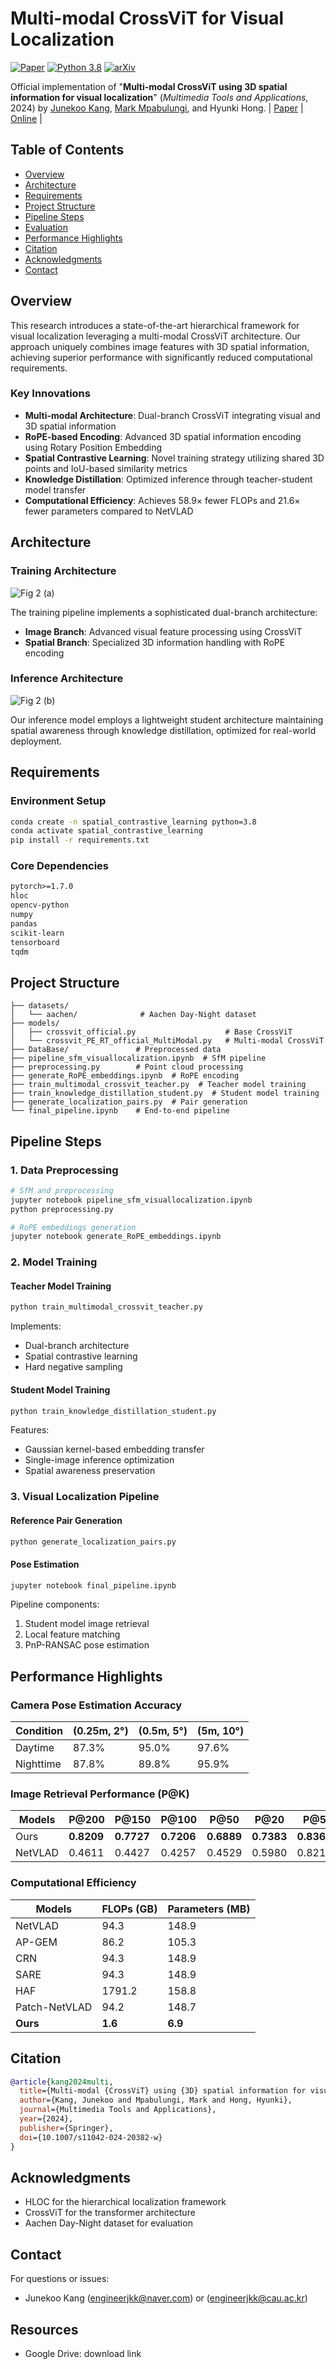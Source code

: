 # Multi-modal CrossViT for Visual Localization
[![Paper](https://img.shields.io/badge/Paper-Springer-blue)](https://doi.org/10.1007/s11042-024-20382-w)
[![Python 3.8](https://img.shields.io/badge/python-3.8-blue.svg)](https://www.python.org/downloads/release/python-380/)
[![arXiv](https://img.shields.io/badge/MTAP-2024-b31b1b.svg)](https://link.springer.com/article/10.1007/s11042-024-20382-w)

Official implementation of "**Multi-modal CrossViT using 3D spatial information for visual localization**" (*Multimedia Tools and Applications*, 2024) by [Junekoo Kang](https://github.com/engineerjkk), [Mark Mpabulungi](https://github.com/markompab), and Hyunki Hong. | [Paper](https://drive.google.com/file/d/16deTO1LvQE-eh0E4dOQJt9njEz26IRIu/view?usp=sharing) | [Online](https://link.springer.com/article/10.1007/s11042-024-20382-w?utm_source=rct_congratemailt&utm_medium=email&utm_campaign=nonoa_20241018&utm_content=10.1007%2Fs11042-024-20382-w) |   

## Table of Contents
- [Overview](#overview)
- [Architecture](#architecture)
- [Requirements](#requirements)
- [Project Structure](#project-structure)
- [Pipeline Steps](#pipeline-steps)
- [Evaluation](#evaluation)
- [Performance Highlights](#performance-highlights)
- [Citation](#citation)
- [Acknowledgments](#acknowledgments)
- [Contact](#contact)

## Overview
This research introduces a state-of-the-art hierarchical framework for visual localization leveraging a multi-modal CrossViT architecture. Our approach uniquely combines image features with 3D spatial information, achieving superior performance with significantly reduced computational requirements.

### Key Innovations
- **Multi-modal Architecture**: Dual-branch CrossViT integrating visual and 3D spatial information
- **RoPE-based Encoding**: Advanced 3D spatial information encoding using Rotary Position Embedding
- **Spatial Contrastive Learning**: Novel training strategy utilizing shared 3D points and IoU-based similarity metrics
- **Knowledge Distillation**: Optimized inference through teacher-student model transfer
- **Computational Efficiency**: Achieves 58.9× fewer FLOPs and 21.6× fewer parameters compared to NetVLAD

## Architecture

### Training Architecture
![Fig 2 (a)](https://github.com/user-attachments/assets/7d9881c4-f7a9-496e-be1c-f54928ca426e)  

The training pipeline implements a sophisticated dual-branch architecture:
- **Image Branch**: Advanced visual feature processing using CrossViT
- **Spatial Branch**: Specialized 3D information handling with RoPE encoding

### Inference Architecture
![Fig 2 (b)](https://github.com/user-attachments/assets/b42417f3-ee4e-43ce-9b69-565312f3b1a2)  

Our inference model employs a lightweight student architecture maintaining spatial awareness through knowledge distillation, optimized for real-world deployment.

## Requirements

### Environment Setup
```bash
conda create -n spatial_contrastive_learning python=3.8
conda activate spatial_contrastive_learning
pip install -r requirements.txt
```

### Core Dependencies
```txt
pytorch>=1.7.0
hloc
opencv-python
numpy
pandas
scikit-learn
tensorboard
tqdm
```

## Project Structure
```
├── datasets/
│   └── aachen/              # Aachen Day-Night dataset
├── models/
│   ├── crossvit_official.py                    # Base CrossViT
│   └── crossvit_PE_RT_official_MultiModal.py   # Multi-modal CrossViT
├── DataBase/               # Preprocessed data
├── pipeline_sfm_visuallocalization.ipynb  # SfM pipeline
├── preprocessing.py        # Point cloud processing
├── generate_RoPE_embeddings.ipynb  # RoPE encoding
├── train_multimodal_crossvit_teacher.py  # Teacher model training
├── train_knowledge_distillation_student.py  # Student model training
├── generate_localization_pairs.py  # Pair generation
└── final_pipeline.ipynb    # End-to-end pipeline
```

## Pipeline Steps

### 1. Data Preprocessing
```bash
# SfM and preprocessing
jupyter notebook pipeline_sfm_visuallocalization.ipynb
python preprocessing.py

# RoPE embeddings generation
jupyter notebook generate_RoPE_embeddings.ipynb
```

### 2. Model Training

#### Teacher Model Training
```bash
python train_multimodal_crossvit_teacher.py
```
Implements:
- Dual-branch architecture
- Spatial contrastive learning
- Hard negative sampling

#### Student Model Training
```bash
python train_knowledge_distillation_student.py
```
Features:
- Gaussian kernel-based embedding transfer
- Single-image inference optimization
- Spatial awareness preservation

### 3. Visual Localization Pipeline

#### Reference Pair Generation
```bash
python generate_localization_pairs.py
```

#### Pose Estimation
```bash
jupyter notebook final_pipeline.ipynb
```
Pipeline components:
1. Student model image retrieval
2. Local feature matching
3. PnP-RANSAC pose estimation

## Performance Highlights

### Camera Pose Estimation Accuracy
| Condition | (0.25m, 2°) | (0.5m, 5°) | (5m, 10°) |
|-----------|-------------|------------|------------|
| Daytime   | 87.3%       | 95.0%      | 97.6%      |
| Nighttime | 87.8%       | 89.8%      | 95.9%      |

### Image Retrieval Performance (P@K)
| Models | P@200 | P@150 | P@100 | P@50 | P@20 | P@5 | P@1 |
|--------|--------|--------|--------|-------|-------|------|------|
| Ours | **0.8209** | **0.7727** | **0.7206** | **0.6889** | **0.7383** | **0.8368** | 0.8976 |
| NetVLAD | 0.4611 | 0.4427 | 0.4257 | 0.4529 | 0.5980 | 0.8219 | **0.9425** |

### Computational Efficiency
| Models | FLOPs (GB) | Parameters (MB) |
|--------|------------|-----------------|
| NetVLAD | 94.3 | 148.9 |
| AP-GEM | 86.2 | 105.3 |
| CRN | 94.3 | 148.9 |
| SARE | 94.3 | 148.9 |
| HAF | 1791.2 | 158.8 |
| Patch-NetVLAD | 94.2 | 148.7 |
| **Ours** | **1.6** | **6.9** |

## Citation
```bibtex
@article{kang2024multi,
  title={Multi-modal {CrossViT} using {3D} spatial information for visual localization},
  author={Kang, Junekoo and Mpabulungi, Mark and Hong, Hyunki},
  journal={Multimedia Tools and Applications},
  year={2024},
  publisher={Springer},
  doi={10.1007/s11042-024-20382-w}
}
```

## Acknowledgments
- HLOC for the hierarchical localization framework
- CrossViT for the transformer architecture
- Aachen Day-Night dataset for evaluation

## Contact
For questions or issues:
- Junekoo Kang (engineerjkk@naver.com) or (engineerjkk@cau.ac.kr)

## Resources
- Google Drive: download link
